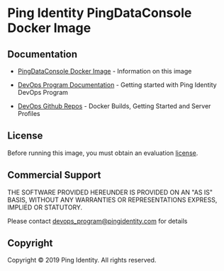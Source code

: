 # Ping Identity PingDataConsole Docker Image

## Documentation

* [PingDataConsole Docker Image](https://pingidentity-devops.gitbook.io/devops/docker-images/pingdataconsole) - Information on this image

* [DevOps Program Documentation](https://pingidentity-devops.gitbook.io/devops) - Getting started with Ping Identity DevOps Program

* [DevOps Github Repos](https://github.com/topics/ping-devops) - Docker Builds, Getting Started and Server Profiles

## License

Before running this image, you must obtain an evaluation [license](https://pingidentity-devops.gitbook.io/devops/prod-license).

## Commercial Support

THE SOFTWARE PROVIDED HEREUNDER IS PROVIDED ON AN "AS IS" BASIS, WITHOUT
ANY WARRANTIES OR REPRESENTATIONS EXPRESS, IMPLIED OR STATUTORY.

Please contact devops_program@pingidentity.com for details

## Copyright

Copyright © 2019 Ping Identity. All rights reserved.
